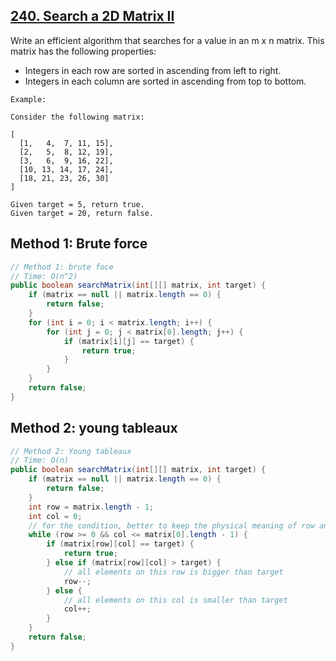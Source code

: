## [240. Search a 2D Matrix II](https://leetcode.com/problems/search-a-2d-matrix-ii/)

Write an efficient algorithm that searches for a value in an m x n matrix. This matrix has the following properties:

- Integers in each row are sorted in ascending from left to right.
- Integers in each column are sorted in ascending from top to bottom.

```
Example:

Consider the following matrix:

[
  [1,   4,  7, 11, 15],
  [2,   5,  8, 12, 19],
  [3,   6,  9, 16, 22],
  [10, 13, 14, 17, 24],
  [18, 21, 23, 26, 30]
]

Given target = 5, return true.
Given target = 20, return false.
```

## Method 1: Brute force
```java
// Method 1: brute foce
// Time: O(n^2)
public boolean searchMatrix(int[][] matrix, int target) {
    if (matrix == null || matrix.length == 0) {
        return false;
    }
    for (int i = 0; i < matrix.length; i++) {
        for (int j = 0; j < matrix[0].length; j++) {
            if (matrix[i][j] == target) {
                return true;
            }
        }
    }
    return false;
}
```

## Method 2: young tableaux
```Java
// Method 2: Young tableaux
// Time: O(n)
public boolean searchMatrix(int[][] matrix, int target) {
    if (matrix == null || matrix.length == 0) {
        return false;
    }    
    int row = matrix.length - 1;
    int col = 0;
    // for the condition, better to keep the physical meaning of row and col unified. 
    while (row >= 0 && col <= matrix[0].length - 1) {
        if (matrix[row][col] == target) {
            return true;
        } else if (matrix[row][col] > target) {
            // all elements on this row is bigger than target
            row--;
        } else {
            // all elements on this col is smaller than target
            col++;
        }
    }
    return false;
}
```